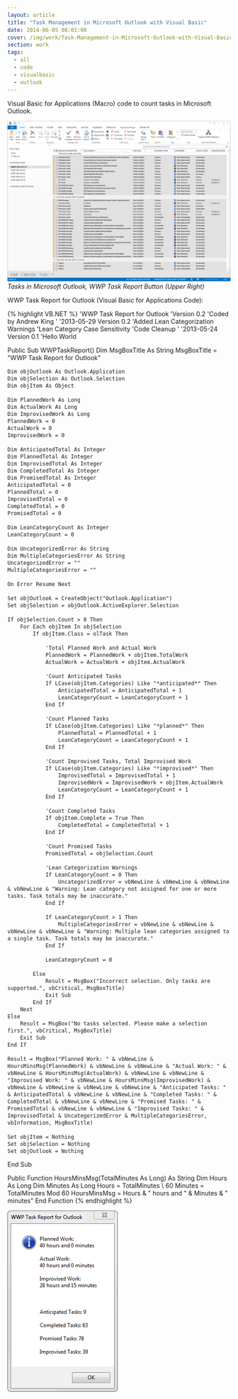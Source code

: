 ```yaml
---
layout: article
title: "Task Management in Microsoft Outlook with Visual Basic"
date: 2014-06-05 08:01:00
cover: /img/work/Task-Management-in-Microsoft-Outlook-with-Visual-Basic-Cover.png
section: work
tags:
  - all
  - code
  - visualbasic
  - outlook
---
```


Visual Basic for Applications (Macro) code to count tasks in Microsoft Outlook.

<!--more-->

![Task Management in Microsoft Outlook with Visual Basic](/img/work/Task-Management-in-Microsoft-Outlook-with-Visual-Basic-001.png)
*Tasks in Microsoft Outlook, WWP Task Report Button (Upper Right)*

WWP Task Report for Outlook (Visual Basic for Applications Code):

{% highlight VB.NET %}
'WWP Task Report for Outlook
'Version 0.2
'Coded by Andrew King
'
'2013-05-29 Version 0.2
'Added Lean Categorization Warnings
'Lean Category Case Sensitivity
'Code Cleanup
'
'2013-05-24 Version 0.1
'Hello World


Public Sub WWPTaskReport()
    Dim MsgBoxTitle As String
    MsgBoxTitle = "WWP Task Report for Outlook"
    
    Dim objOutlook As Outlook.Application
    Dim objSelection As Outlook.Selection
    Dim objItem As Object
        
    Dim PlannedWork As Long
    Dim ActualWork As Long
    Dim ImprovisedWork As Long
    PlannedWork = 0
    ActualWork = 0
    ImprovisedWork = 0
            
    Dim AnticipatedTotal As Integer
    Dim PlannedTotal As Integer
    Dim ImprovisedTotal As Integer
    Dim CompletedTotal As Integer
    Dim PromisedTotal As Integer
    AnticipatedTotal = 0
    PlannedTotal = 0
    ImprovisedTotal = 0
    CompletedTotal = 0
    PromisedTotal = 0
    
    Dim LeanCategoryCount As Integer
    LeanCategoryCount = 0
    
    Dim UncategorizedError As String
    Dim MultipleCategoriesError As String
    UncategorizedError = ""
    MultipleCategoriesError = ""

    On Error Resume Next

    Set objOutlook = CreateObject("Outlook.Application")
    Set objSelection = objOutlook.ActiveExplorer.Selection
    
    If objSelection.Count > 0 Then
        For Each objItem In objSelection
            If objItem.Class = olTask Then
            
                'Total Planned Work and Actual Work
                PlannedWork = PlannedWork + objItem.TotalWork
                ActualWork = ActualWork + objItem.ActualWork

                'Count Anticipated Tasks
                If LCase(objItem.Categories) Like "*anticipated*" Then
                    AnticipatedTotal = AnticipatedTotal + 1
                    LeanCategoryCount = LeanCategoryCount + 1
                End If
            
                'Count Planned Tasks
                If LCase(objItem.Categories) Like "*planned*" Then
                    PlannedTotal = PlannedTotal + 1
                    LeanCategoryCount = LeanCategoryCount + 1
                End If
            
                'Count Improvised Tasks, Total Improvised Work
                If LCase(objItem.Categories) Like "*improvised*" Then
                    ImprovisedTotal = ImprovisedTotal + 1
                    ImprovisedWork = ImprovisedWork + objItem.ActualWork
                    LeanCategoryCount = LeanCategoryCount + 1
                End If
            
                'Count Completed Tasks
                If objItem.Complete = True Then
                    CompletedTotal = CompletedTotal + 1
                End If
                
                'Count Promised Tasks
                PromisedTotal = objSelection.Count
            
                'Lean Categorization Warnings
                If LeanCategoryCount = 0 Then
                    UncategorizedError = vbNewLine & vbNewLine & vbNewLine & vbNewLine & "Warning: Lean category not assigned for one or more tasks. Task totals may be inaccurate."
                End If
                
                If LeanCategoryCount > 1 Then
                    MultipleCategoriesError = vbNewLine & vbNewLine & vbNewLine & vbNewLine & "Warning: Multiple lean categories assigned to a single task. Task totals may be inaccurate."
                End If
                
                LeanCategoryCount = 0
            
            Else
                Result = MsgBox("Incorrect selection. Only tasks are supported.", vbCritical, MsgBoxTitle)
                Exit Sub
            End If
        Next
    Else
        Result = MsgBox("No tasks selected. Please make a selection first.", vbCritical, MsgBoxTitle)
        Exit Sub
    End If

    Result = MsgBox("Planned Work: " & vbNewLine & HoursMinsMsg(PlannedWork) & vbNewLine & vbNewLine & "Actual Work: " & vbNewLine & HoursMinsMsg(ActualWork) & vbNewLine & vbNewLine & "Improvised Work: " & vbNewLine & HoursMinsMsg(ImprovisedWork) & vbNewLine & vbNewLine & vbNewLine & vbNewLine & "Anticipated Tasks: " & AnticipatedTotal & vbNewLine & vbNewLine & "Completed Tasks: " & CompletedTotal & vbNewLine & vbNewLine & "Promised Tasks: " & PromisedTotal & vbNewLine & vbNewLine & "Improvised Tasks: " & ImprovisedTotal & UncategorizedError & MultipleCategoriesError, vbInformation, MsgBoxTitle)

    Set objItem = Nothing
    Set objSelection = Nothing
    Set objOutlook = Nothing
End Sub

Public Function HoursMinsMsg(TotalMinutes As Long) As String
    Dim Hours As Long
    Dim Minutes As Long
    Hours = TotalMinutes \ 60
    Minutes = TotalMinutes Mod 60
    HoursMinsMsg = Hours & " hours and " & Minutes & " minutes"
End Function
{% endhighlight %}

![Task Management in Microsoft Outlook with Visual Basic](/img/work/Task-Management-in-Microsoft-Outlook-with-Visual-Basic-002.png)
